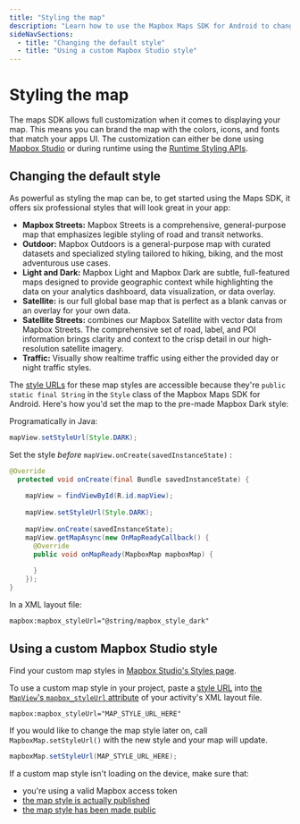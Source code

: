 ```yaml
---
title: "Styling the map"
description: "Learn how to use the Mapbox Maps SDK for Android to change your map style to a custom style or a pre-made style made by the talented Mapbox cartography team."
sideNavSections:
  - title: "Changing the default style"
  - title: "Using a custom Mapbox Studio style"
---
```


# Styling the map

The maps SDK allows full customization when it comes to displaying your map. This means you can brand the map with the colors, icons, and fonts that match your apps UI. The customization can either be done using [Mapbox Studio](https://www.mapbox.com/help/studio-manual/) or during runtime using the [Runtime Styling APIs](/android-docs/map-sdk/overview/runtime-styling/).

## Changing the default style

As powerful as styling the map can be, to get started using the Maps SDK, it offers six professional styles that will look great in your app:

- **Mapbox Streets:** Mapbox Streets is a comprehensive, general-purpose map that emphasizes legible styling of road and transit networks.
- **Outdoor:** Mapbox Outdoors is a general-purpose map with curated datasets and specialized styling tailored to hiking, biking, and the most adventurous use cases.
- **Light and Dark:** Mapbox Light and Mapbox Dark are subtle, full-featured maps designed to provide geographic context while highlighting the data on your analytics dashboard, data visualization, or data overlay.
- **Satellite:** is our full global base map that is perfect as a blank canvas or an overlay for your own data.
- **Satellite Streets:** combines our Mapbox Satellite with vector data from Mapbox Streets. The comprehensive set of road, label, and POI information brings clarity and context to the crisp detail in our high-resolution satellite imagery.
- **Traffic:** Visually show realtime traffic using either the provided day or night traffic styles.

The [style URLs](https://www.mapbox.com/help/define-style-url) for these map styles are accessible because they're `public static final String` in the `Style` class of the Mapbox Maps SDK for Android. Here's how you'd set the map to the pre-made Mapbox Dark style:

Programatically in Java:

```java
mapView.setStyleUrl(Style.DARK);
```

Set the style _before_ `mapView.onCreate(savedInstanceState)` :

```java
@Override
  protected void onCreate(final Bundle savedInstanceState) {
	
	mapView = findViewById(R.id.mapView);
	
	mapView.setStyleUrl(Style.DARK);
	
	mapView.onCreate(savedInstanceState);
	mapView.getMapAsync(new OnMapReadyCallback() {
	  @Override
	  public void onMapReady(MapboxMap mapboxMap) {
	  
	  }
	});	
}
```

In a XML layout file:

```xml
mapbox:mapbox_styleUrl="@string/mapbox_style_dark"
```

## Using a custom Mapbox Studio style


Find your custom map styles in [Mapbox Studio's Styles page](https://www.mapbox.com/studio/styles/).

To use a custom map style in your project, paste a [style URL](https://www.mapbox.com/help/define-style-url) into [the `MapView`'s `mapbox_styleUrl` attribute](https://github.com/mapbox/mapbox-gl-native/blob/master/platform/android/MapboxGLAndroidSDK/src/main/res/values/attrs.xml#L6) of your activity's XML layout file.

```xml
mapbox:mapbox_styleUrl="MAP_STYLE_URL_HERE"
```

If you would like to change the map style later on, call `MapboxMap.setStyleUrl()` with the new style and your map will update.

```java
mapboxMap.setStyleUrl(MAP_STYLE_URL_HERE);
```

If a custom map style isn't loading on the device, make sure that:

- you're using a valid Mapbox access token
- [the map style is actually published](https://www.mapbox.com/help/studio-manual-styles/#publish-style)
- [the map style has been made public](https://www.mapbox.com/help/studio-manual-styles/#make-public-or-private)
